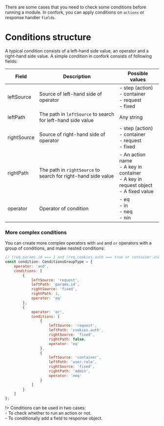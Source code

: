 There are some cases that you need to check some conditions before running a module. In confork, you can apply conditions on `actions` or response handler `fields`.

# Conditions structure
A typical condition consists of a left-hand side value, an operator and a right-hand side value. A simple condition in confork consists of following fields:

| Field | Description | Possible values |
| ------------- | ------------- | ------------- |
| leftSource | Source of left-hand side of operator | - step (action)<br> - container<br>- request<br>- fixed |
| leftPath | The path in `leftSource` to search for left-hand side value | Any string |
| rightSource | Source of right-hand side of operator | - step (action)<br> - container<br>- request<br>- fixed |
| rightPath | The path in `rightSource` to search for right-hand side value | - An action name<br>- A key in container<br>- A key in request object<br>- A fixed value |
| operator | Operator of condition | - eq<br>- in<br>- neq<br>- nin |

### More complex conditions
You can create more complex operators with `and` and `or` operators with a group of conditions, and make nested conditions:

```js
// (req.params.id === 1 and (req.cookies.auth === true or container.user.role === 'admin'))
const condition: ConditionsGroupType = {
	operator: 'and',
	conditions: [
		{
			leftSource: 'request',
			leftPath: 'params.id',
			rightSource: 'fixed',
			rightPath: 1,
			operator: 'eq'
		},
		{
			operator: 'or',
			conditions: [
				{
					leftSource: 'request',
					leftPath: 'cookies.auth',
					rightSource: 'fixed',
					rightPath: false,
					operator: 'eq'
				},
				{
					leftSource: 'container',
					leftPath: 'user.role',
					rightSource: 'fixed',
					rightPath: 'admin',
					operator: 'neq'
				}
			]
		}
	]
};
```

!> Conditions can be used in two cases:<br>- To check whether to run an action or not.<br>- To conditionally add a field to response object.
